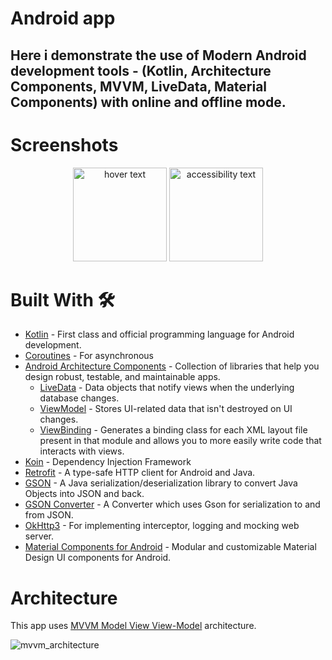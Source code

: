 # **Android app**
## Here i demonstrate the use of Modern Android development tools - (Kotlin, Architecture Components, MVVM, LiveData, Material Components) with online and offline mode.

# Screenshots

<p align="center">
  <img src="https://user-images.githubusercontent.com/6931557/124786898-f5174580-defc-11eb-96d0-fcf90025212a.png" width="150" title="hover text">
  <img src="https://user-images.githubusercontent.com/6931557/124787277-3871b400-defd-11eb-9bcd-584b764d494c.png" width="150" alt="accessibility text">
</p>

# Built With <g-emoji class="g-emoji" alias="hammer_and_wrench" fallback-src="https://github.githubassets.com/images/icons/emoji/unicode/1f6e0.png">🛠</g-emoji>

<ul>
<li><a href="https://kotlinlang.org/" rel="nofollow">Kotlin</a> - First class and official programming language for Android development.</li>
<li><a href="https://kotlinlang.org/docs/reference/coroutines-overview.html" rel="nofollow">Coroutines</a> - For asynchronous</li>
<li><a href="https://developer.android.com/topic/libraries/architecture" rel="nofollow">Android Architecture Components</a> - Collection of libraries that help you design robust, testable, and maintainable apps.
<ul>
<li><a href="https://developer.android.com/topic/libraries/architecture/livedata" rel="nofollow">LiveData</a> - Data objects that notify views when the underlying database changes.</li>
<li><a href="https://developer.android.com/topic/libraries/architecture/viewmodel" rel="nofollow">ViewModel</a> - Stores UI-related data that isn't destroyed on UI changes.</li>
<li><a href="https://developer.android.com/topic/libraries/view-binding" rel="nofollow">ViewBinding</a> - Generates a binding class for each XML layout file present in that module and allows you to more easily write code that interacts with views.</li>
</ul>
</li>
<li><a href="https://insert-koin.io/" rel="nofollow">Koin</a> - Dependency Injection Framework</li>
<li><a href="https://square.github.io/retrofit/" rel="nofollow">Retrofit</a> - A type-safe HTTP client for Android and Java.</li>
<li><a href="https://github.com/google/gson">GSON</a> - A Java serialization/deserialization library to convert Java Objects into JSON and back.</li>
<li><a href="https://github.com/square/retrofit/tree/master/retrofit-converters/gson">GSON Converter</a> - A Converter which uses Gson for serialization to and from JSON.</li>
<li><a href="https://github.com/square/okhttp">OkHttp3</a> -  For implementing interceptor, logging and mocking web server.</li>
<li><a href="https://github.com/material-components/material-components-android">Material Components for Android</a> - Modular and customizable Material Design UI components for Android.</li>
</ul>

# Architecture
This app uses [MVVM Model View View-Model](https://developer.android.com/jetpack/guide#recommended-app-arch) architecture.

![mvvm_architecture](https://user-images.githubusercontent.com/6931557/124789778-69eb7f00-deff-11eb-9382-2936c6ac9e2f.png)
